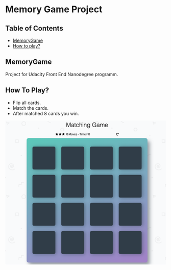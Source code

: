 # Memory Game Project

## Table of Contents

* [MemoryGame](#MemoryGame)
* [How to play?](#Howtoplay?)

## MemoryGame

Project for Udacity Front End Nanodegree programm. 

## How To Play?

- Flip all cards.
- Match the cards.
- After matched 8 cards you win.

![alt text](img/game.png)